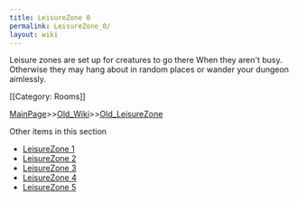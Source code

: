 ```yaml
---
title: LeisureZone 0
permalink: LeisureZone_0/
layout: wiki
---
```

Leisure zones are set up for creatures to go there When they aren't busy. Otherwise they may hang about in random places or wander your dungeon aimlessly.

[[Category: Rooms]]

[MainPage](/keeperrl_wiki/ "wikilink")>>[Old_Wiki](/keeperrl_wiki/Old_Wiki "wikilink")>>[Old_LeisureZone](/keeperrl_wiki/Old_LeisureZone "wikilink")

Other items in this section
-    [LeisureZone 1](/keeperrl_wiki/LeisureZone_1 "wikilink")
-    [LeisureZone 2](/keeperrl_wiki/LeisureZone_2 "wikilink")
-    [LeisureZone 3](/keeperrl_wiki/LeisureZone_3 "wikilink")
-    [LeisureZone 4](/keeperrl_wiki/LeisureZone_4 "wikilink")
-    [LeisureZone 5](/keeperrl_wiki/LeisureZone_5 "wikilink")
